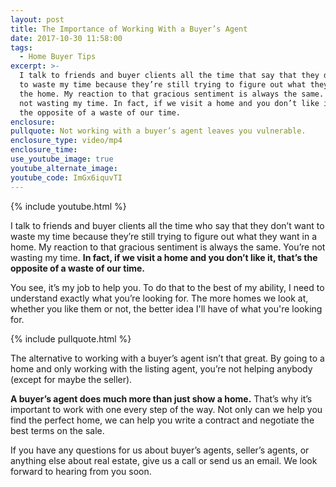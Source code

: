 ```yaml
---
layout: post
title: The Importance of Working With a Buyer’s Agent
date: 2017-10-30 11:58:00
tags:
  - Home Buyer Tips
excerpt: >-
  I talk to friends and buyer clients all the time that say that they don’t want
  to waste my time because they’re still trying to figure out what they want in
  the home. My reaction to that gracious sentiment is always the same. You’re
  not wasting my time. In fact, if we visit a home and you don’t like it, that’s
  the opposite of a waste of our time.
enclosure:
pullquote: Not working with a buyer’s agent leaves you vulnerable.
enclosure_type: video/mp4
enclosure_time:
use_youtube_image: true
youtube_alternate_image:
youtube_code: ImGx6iquvTI
---
```



{% include youtube.html %}

I talk to friends and buyer clients all the time who say that they don’t want to waste my time because they’re still trying to figure out what they want in a home. My reaction to that gracious sentiment is always the same. You’re not wasting my time. **In fact, if we visit a home and you don’t like it, that’s the opposite of a waste of our time.**

You see, it’s my job to help you. To do that to the best of my ability, I need to understand exactly what you’re looking for. The more homes we look at, whether you like them or not, the better idea I'll have of what you're looking for.

{% include pullquote.html %}

The alternative to working with a buyer’s agent isn’t that great. By going to a home and only working with the listing agent, you’re not helping anybody (except for maybe the seller).

**A buyer’s agent does much more than just show a home.** That’s why it’s important to work with one every step of the way. Not only can we help you find the perfect home, we can help you write a contract and negotiate the best terms on the sale.

If you have any questions for us about buyer’s agents, seller’s agents, or anything else about real estate, give us a call or send us an email. We look forward to hearing from you soon.